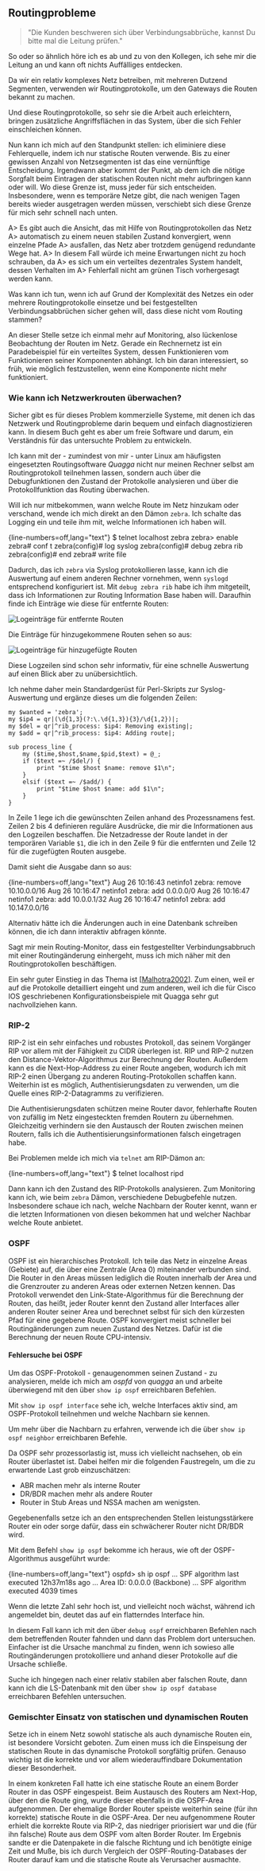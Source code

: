 
## Routingprobleme

> "Die Kunden beschweren sich über Verbindungsabbrüche, kannst Du bitte mal
> die Leitung prüfen."

So oder so ähnlich höre ich es ab und zu von den Kollegen, ich sehe mir die
Leitung an und kann oft nichts Auffälliges entdecken.

Da wir ein relativ komplexes Netz betreiben, mit mehreren Dutzend Segmenten,
verwenden wir Routingprotokolle, um den Gateways die Routen bekannt zu machen.

Und diese Routingprotokolle, so sehr sie die Arbeit auch erleichtern, bringen
zusätzliche Angriffsflächen in das System, über die sich Fehler einschleichen
können.

Nun kann ich mich auf den Standpunkt stellen: ich eliminiere diese
Fehlerquelle, indem ich nur statische Routen verwende.
Bis zu einer gewissen Anzahl von Netzsegmenten ist das eine vernünftige
Entscheidung.
Irgendwann aber kommt der Punkt, ab dem ich die nötige Sorgfalt beim Eintragen
der statischen Routen nicht mehr aufbringen kann oder will.
Wo diese Grenze ist, muss jeder für sich entscheiden.
Insbesondere, wenn es temporäre Netze gibt, die nach wenigen Tagen
bereits wieder ausgetragen werden müssen, verschiebt sich diese Grenze für
mich sehr schnell nach unten.

A> Es gibt auch die Ansicht, das mit Hilfe von Routingprotokollen das Netz
A> automatisch zu einem neuen stabilen Zustand konvergiert, wenn einzelne Pfade
A> ausfallen, das Netz aber trotzdem genügend redundante Wege hat.
A> In diesem Fall würde ich meine Erwartungen nicht zu hoch schrauben, da
A> es sich um ein verteiltes dezentrales System handelt, dessen Verhalten im
A> Fehlerfall nicht am grünen Tisch vorhergesagt werden kann.

Was kann ich tun, wenn ich auf Grund der Komplexität des Netzes ein oder
mehrere Routingprotokolle einsetze und bei festgestellten Verbindungsabbrüchen
sicher gehen will, dass diese nicht vom Routing stammen?

An dieser Stelle setze ich einmal mehr auf Monitoring, also lückenlose
Beobachtung der Routen im Netz.
Gerade ein Rechnernetz ist ein Paradebeispiel für ein verteiltes System,
dessen Funktionieren vom Funktionieren seiner Komponenten abhängt.
Ich bin daran interessiert, so früh, wie möglich festzustellen,
wenn eine Komponente nicht mehr funktioniert.

### Wie kann ich Netzwerkrouten überwachen?

Sicher gibt es für dieses Problem kommerzielle Systeme, mit denen ich das
Netzwerk und Routingprobleme darin bequem und einfach diagnostizieren kann.
In diesem Buch geht es aber um freie Software und darum, ein Verständnis für
das untersuchte Problem zu entwickeln.

Ich kann mit der - zumindest von mir - unter Linux am häufigsten eingesetzten
Routingsoftware *Quagga* nicht nur meinen Rechner selbst am Routingprotokoll
teilnehmen lassen, sondern auch über die Debugfunktionen den Zustand der
Protokolle analysieren und über die Protokollfunktion das Routing überwachen.

Will ich  nur mitbekommen, wann welche Route im Netz hinzukam oder
verschand, wende ich mich direkt an den Dämon `zebra`.
Ich schalte das Logging ein und teile ihm mit, welche Informationen ich haben
will.

{line-numbers=off,lang="text"}
    $ telnet localhost zebra
    zebra> enable
    zebra# conf t
    zebra(config)# log syslog
    zebra(config)# debug zebra rib
    zebra(config)# end
    zebra# write file

Dadurch, das ich `zebra` via Syslog protokollieren lasse, kann ich die
Auswertung auf einem anderen Rechner vornehmen, wenn `syslogd` entsprechend
konfiguriert ist.
Mit `debug zebra rib` habe ich ihm mitgeteilt, dass ich Informationen zur
Routing Information Base haben will.
Daraufhin finde ich Einträge wie diese für entfernte Routen:

![Logeinträge für entfernte Routen](images/ch10-entfernte-routen.png)

Die Einträge für hinzugekommene Routen sehen so aus:

![Logeinträge für hinzugefügte Routen](images/ch10-neue-routen.png)

Diese Logzeilen sind schon sehr informativ, für eine schnelle Auswertung auf
einen Blick aber zu unübersichtlich.

Ich nehme daher mein Standardgerüst für Perl-Skripts zur Syslog-Auswertung und
ergänze dieses um die folgenden Zeilen:

    my $wanted = 'zebra';
    my $ip4 = qr|(\d{1,3}(?:\.\d{1,3}){3}/\d{1,2})|;
    my $del = qr|^rib_process: $ip4: Removing existing|;
    my $add = qr|^rib_process: $ip4: Adding route|;

    sub process_line {
        my ($time,$host,$name,$pid,$text) = @_;
        if ($text =~ /$del/) {
            print "$time $host $name: remove $1\n";
        }
        elsif ($text =~ /$add/) {
            print "$time $host $name: add $1\n";
        } 
    }

In Zeile 1 lege ich die gewünschten Zeilen anhand des Prozessnamens fest.
Zeilen 2 bis 4 definieren reguläre Ausdrücke, die mir die Informationen aus
den Logzeilen beschaffen. Die Netzadresse der Route landet in der temporären
Variable `$1`, die ich in den Zeile 9 für die entfernten und Zeile 12 für die
zugefügten Routen ausgebe.

Damit sieht die Ausgabe dann so aus:

{line-numbers=off,lang="text"}
    Aug 26 10:16:43 netinfo1 zebra: remove 10.10.0.0/16
    Aug 26 10:16:47 netinfo1 zebra: add 0.0.0.0/0
    Aug 26 10:16:47 netinfo1 zebra: add 10.0.0.1/32
    Aug 26 10:16:47 netinfo1 zebra: add 10.147.0.0/16

Alternativ hätte ich die Änderungen auch in eine Datenbank schreiben können,
die ich dann interaktiv abfragen könnte.

Sagt mir mein Routing-Monitor, dass ein festgestellter Verbindungsabbruch mit
einer Routingänderung einhergeht, muss ich mich näher mit den
Routingprotokollen beschäftigen.

Ein sehr guter Einstieg in das Thema ist [[Malhotra2002](#bib-malhotra2002)].
Zum einen, weil er auf die Protokolle detailliert eingeht
und zum anderen, weil ich die für Cisco IOS geschriebenen
Konfigurationsbeispiele mit Quagga sehr gut nachvollziehen kann.

### RIP-2

RIP-2 ist ein sehr einfaches und robustes Protokoll, das seinem
Vorgänger RIP vor allem mit der Fähigkeit zu CIDR überlegen ist.
RIP und RIP-2 nutzen den Distance-Vektor-Algorithmus zur Berechnung der
Routen.
Außerdem kann es die Next-Hop-Address zu einer Route angeben, wodurch ich mit
RIP-2 einen Übergang zu anderen Routing-Protokollen schaffen kann.
Weiterhin ist es möglich, Authentisierungsdaten zu verwenden, um die Quelle
eines RIP-2-Datagramms zu verifizieren.

Die Authentisierungsdaten schützen meine Router davor, fehlerhafte Routen von
zufällig im Netz eingesteckten fremden Routern zu übernehmen.
Gleichzeitig verhindern sie den Austausch der Routen zwischen meinen Routern,
falls ich die Authentisierungsinformationen falsch eingetragen habe.

Bei Problemen melde ich mich via `telnet` am RIP-Dämon an:

{line-numbers=off,lang="text"}
    $ telnet localhost ripd

Dann kann ich den Zustand des RIP-Protokolls analysieren.
Zum Monitoring kann ich, wie beim `zebra` Dämon, verschiedene Debugbefehle
nutzen.
Insbesondere schaue ich nach, welche Nachbarn der Router kennt, wann er die
letzten Informationen von diesen bekommen hat und welcher Nachbar welche Route
anbietet.

### OSPF

OSPF ist ein hierarchisches Protokoll.
Ich teile das Netz in einzelne Areas (Gebiete) auf, die über eine Zentrale
(Area 0) miteinander verbunden sind.
Die Router in den Areas müssen lediglich die Routen innerhalb der Area und die
Grenzrouter zu anderen Areas oder externen Netzen kennen.
Das Protokoll verwendet den Link-State-Algorithmus für die Berechnung der
Routen, das heißt, jeder Router kennt den Zustand aller Interfaces aller
anderen Router seiner Area und berechnet selbst für sich den kürzesten Pfad
für eine gegebene Route.
OSPF konvergiert meist schneller bei Routingänderungen zum neuen Zustand des
Netzes.
Dafür ist die Berechnung der neuen Route CPU-intensiv.

#### Fehlersuche bei OSPF

Um das OSPF-Protokoll - genaugenommen seinen Zustand - zu analysieren, melde ich
mich am *ospfd* von *quagga* an und arbeite überwiegend mit den über `show ip
ospf` erreichbaren Befehlen.

Mit `show ip ospf interface` sehe ich, welche Interfaces aktiv sind, am
OSPF-Protokoll teilnehmen und welche Nachbarn sie kennen.

Um mehr über die Nachbarn zu erfahren, verwende ich die über `show ip ospf
neighbor` erreichbaren Befehle.

Da OSPF sehr prozessorlastig ist, muss ich vielleicht nachsehen, ob ein Router
überlastet ist.
Dabei helfen mir die folgenden Faustregeln, um die zu erwartende Last grob
einzuschätzen:

*   ABR machen mehr als interne Router
*   DR/BDR machen mehr als andere Router
*   Router in Stub Areas und NSSA machen am wenigsten.

Gegebenenfalls setze ich an den entsprechenden Stellen leistungsstärkere
Router ein oder sorge dafür, dass ein schwächerer Router nicht DR/BDR wird.

Mit dem Befehl `show ip ospf` bekomme ich heraus, wie oft der
OSPF-Algorithmus ausgeführt wurde:

{line-numbers=off,lang="text"}
    ospfd> sh ip ospf
     ...
     SPF algorithm last executed 12h37m18s ago
     ...
     Area ID: 0.0.0.0 (Backbone)
       ...
       SPF algorithm executed 4039 times

Wenn die letzte Zahl sehr hoch ist, und vielleicht noch wächst, während ich
angemeldet bin, deutet das auf ein flatterndes Interface hin.

In diesem Fall kann ich mit den über `debug ospf` erreichbaren Befehlen nach
dem betreffenden Router fahnden und dann das Problem dort untersuchen.
Einfacher ist die Ursache manchmal zu finden, wenn ich sowieso alle
Routingänderungen protokolliere und anhand dieser Protokolle auf die Ursache
schließe.

Suche ich hingegen nach einer relativ stabilen aber falschen Route, dann kann
ich die LS-Datenbank mit den über `show ip ospf database` erreichbaren
Befehlen untersuchen.

### Gemischter Einsatz von statischen und dynamischen Routen

Setze ich in einem Netz sowohl statische als auch dynamische Routen ein,
ist besondere Vorsicht geboten.
Zum einen muss ich die Einspeisung der statischen Route in das dynamische
Protokoll sorgfältig prüfen.
Genauso wichtig ist die korrekte und vor allem wiederauffindbare Dokumentation
dieser Besonderheit.

In einem konkreten Fall hatte ich eine statische Route an einem Border Router
in das OSPF eingespeist.
Beim Austausch des Routers am Next-Hop, über den die Route ging, wurde dieser
ebenfalls in die OSPF-Area aufgenommen.
Der ehemalige Border Router speiste weiterhin seine (für ihn korrekte)
statische Route in die OSPF-Area.
Der neu aufgenommene Router erhielt die korrekte Route via RIP-2, das
niedriger priorisiert war und die (für ihn falsche) Route aus dem OSPF vom
alten Border Router.
Im Ergebnis sandte er die Datenpakete in die falsche Richtung und ich
benötigte einige Zeit und Muße, bis ich durch Vergleich der
OSPF-Routing-Databases der Router darauf kam und die statische
Route als Verursacher ausmachte.
